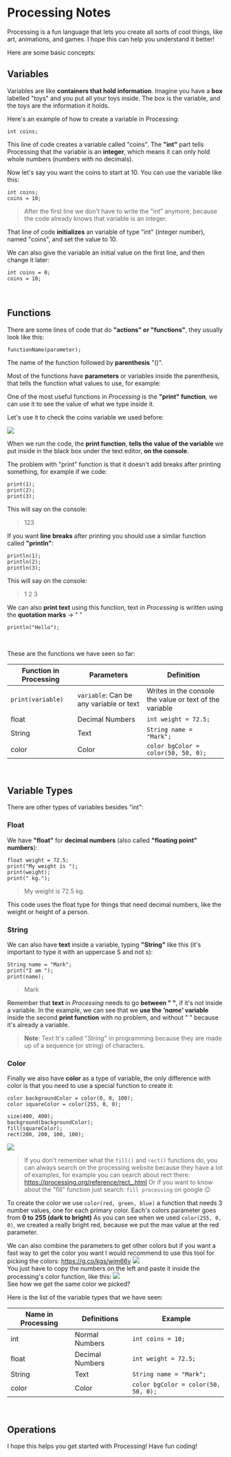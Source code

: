 # Processing Notes 

Processing is a fun language that lets you create all sorts of cool things, like art, animations, and games. I hope this can help you understand it better!

Here are some basic concepts:
&nbsp;

## Variables

Variables are like **containers that hold information**. Imagine you have a **box** labelled "toys" and you put all your toys inside. The box is the variable, and the toys are the information it holds.

Here's an example of how to create a variable in Processing:
```processing
int coins;
```

This line of code creates a variable called "coins". The **"int"** part tells Processing that the variable is an **integer**, which means it can only hold whole numbers (numbers with no decimals).

Now let's say you want the coins to start at 10. You can use the variable like this:
```processing
int coins;
coins = 10;
```
> After the first line we don't have to write the "int" anymore, because the code already knows that variable is an integer.

That line of code **initializes** an variable of type "int" (integer number), named "coins", and set the value to 10.

We can also give the variable an initial value on the first line, and then change it later:
```processing
int coins = 0;
coins = 10;
```
&nbsp;

## Functions

There are some lines of code that do **"actions" or "functions"**, they usually look like this:
```processing
functionName(parameter);
```
The name of the function followed by **parenthesis** "()".


Most of the functions have **parameters** or variables inside the parenthesis, that tells the function what values to use, for example:

One of the most useful functions in *Processing* is the **"print" function**, we can use it to see the value of what we type inside it.

Let's use it to check the coins variable we used before:

![](https://gyazo.com/ad1698926fec3defc6066c757c9cdd28.png)  

When we run the code, the **print function**, **tells the value of the variable** we put inside in the black box under the text editor, **on the console**.

The problem with "print" function is that it doesn't add breaks after printing something, for example if we code:
```processing
print(1);
print(2);
print(3);
```
This will say on the console:
>123

If you want **line breaks** after printing you should use a similar function called **"println"**:
```processing
println(1);
println(2);
println(3);
```
This will say on the console:
>1
>2
>3

We can also **print text** using this function, text in *Processing* is written using the **quotation marks** → " "
```processing
println("Hello");
```
&nbsp;

These are the functions we have seen so far:

| Function in Processing | Parameters | Definition |
|------|---------------|----------------------------|
|```print(variable)```| ```variable```: Can be any variable or text|Writes in the console the value or text of the variable      |
|float |Decimal Numbers|```int weight = 72.5;```    |
|String|Text           |```String name = "Mark";```|
|color |Color          |```color bgColor = color(50, 50, 0);```|
&nbsp;


## Variable Types

There are other types of variables besides "int": 

### Float

We have **"float"** for **decimal numbers** (also called **"floating point" numbers**):
```processing
float weight = 72.5;
print("My weight is ");
print(weight);
print(" kg.");
```
> My weight is 72.5 kg.

This code uses the float type for things that need decimal numbers, like the weight or height of a person.

### String

We can also have **text** inside a variable, typing **"String"** like this (it's important to type it with an uppercase S and not s):
```processing
String name = "Mark";
print("I am ");
print(name);
```
> Mark

Remember that **text** in *Processing* needs to go **between " "**, if it's not inside a variable. In the example, we can see that we **use the *'name'* variable** inside the second **print function** with no problem, and without " " because it's already a variable.
> **Note**: Text It's called "*String*" in programming because they are made up of a sequence (or string) of characters.


### Color

Finally we also have **color** as a type of variable, the only difference with color is that you need to use a special function to create it:
```processing
color backgroundColor = color(0, 0, 100);
color squareColor = color(255, 0, 0);

size(400, 400);
background(backgroundColor);
fill(squareColor);
rect(200, 200, 100, 100);
```
![](https://gyazo.com/c7058485bb599661457acfebe0661d73.png)  

>If you don't remember what the ```fill()``` and ```rect()``` functions do, you can always search on the processing website because they have a lot of examples, for example you can search about rect there: https://processing.org/reference/rect_.html
Or if you want to know about the "fill" function just search: ```fill processing``` on google 😉

To create the color we use ```color(red, green, blue)``` a function that needs 3 number values, one for each primary color.
Each's colors parameter goes from **0 to 255 (dark to bright)**
As you can see when we used ```color(255, 0, 0)```, we created a really bright red, because we put the max value at the red parameter.

We can also combine the parameters to get other colors but if you want a fast way to get the color you want I would recommend to use this tool for picking the colors: https://g.co/kgs/wjm66v
![](https://gyazo.com/f085ddd1e8def8cd9b74a254bef8621c.png)  
You just have to copy the numbers on the left and paste it inside the processing's color function, like this:
![](https://gyazo.com/d38f76199dc73299d0cd2ff0547cb685.png)  
See how we get the same color we picked?
&nbsp;

Here is the list of the variable types that we have seen:

| Name in Processing | Definitions | Example |
|------|---------------|----------------------------|
|int   |Normal Numbers |```int coins = 10;```       |
|float |Decimal Numbers|```int weight = 72.5;```    |
|String|Text           |```String name = "Mark";```|
|color |Color          |```color bgColor = color(50, 50, 0);```|

&nbsp;

## Operations











I hope this helps you get started with Processing! Have fun coding!






